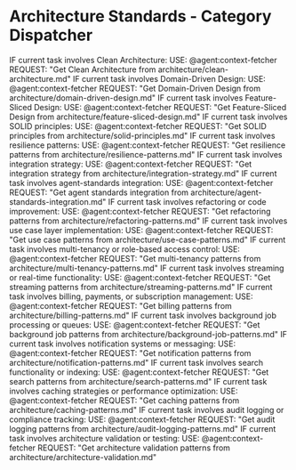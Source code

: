 # Architecture Standards - Category Dispatcher
<!-- Category dispatcher (routing-only). See overview.md for human context. -->

<conditional-block task-condition="clean-architecture|layers|dependency-inversion" context-check="clean-architecture">
IF current task involves Clean Architecture:
  <context_fetcher_strategy>
    USE: @agent:context-fetcher
    REQUEST: "Get Clean Architecture from architecture/clean-architecture.md"
  </context_fetcher_strategy>
</conditional-block>

<conditional-block task-condition="domain-driven|ddd|domain|bounded-context|aggregate" context-check="domain-driven-design">
IF current task involves Domain-Driven Design:
  <context_fetcher_strategy>
    USE: @agent:context-fetcher
    REQUEST: "Get Domain-Driven Design from architecture/domain-driven-design.md"
  </context_fetcher_strategy>
</conditional-block>

<conditional-block task-condition="feature-sliced|fsd|layers|segments|slices" context-check="feature-sliced-design">
IF current task involves Feature-Sliced Design:
  <context_fetcher_strategy>
    USE: @agent:context-fetcher
    REQUEST: "Get Feature-Sliced Design from architecture/feature-sliced-design.md"
  </context_fetcher_strategy>
</conditional-block>

<conditional-block task-condition="solid|single-responsibility|open-closed|liskov|interface-segregation|dependency-inversion" context-check="solid-principles">
IF current task involves SOLID principles:
  <context_fetcher_strategy>
    USE: @agent:context-fetcher
    REQUEST: "Get SOLID principles from architecture/solid-principles.md"
  </context_fetcher_strategy>
</conditional-block>

<conditional-block task-condition="resilience|error-handling|retry|circuit-breaker|timeout|fallback" context-check="resilience-patterns">
IF current task involves resilience patterns:
  <context_fetcher_strategy>
    USE: @agent:context-fetcher
    REQUEST: "Get resilience patterns from architecture/resilience-patterns.md"
  </context_fetcher_strategy>
</conditional-block>

<conditional-block task-condition="integration|api|service|communication|messaging|rpc|orpc|remote-procedure" context-check="integration-strategy">
IF current task involves integration strategy:
  <context_fetcher_strategy>
    USE: @agent:context-fetcher
    REQUEST: "Get integration strategy from architecture/integration-strategy.md"
  </context_fetcher_strategy>
</conditional-block>

<conditional-block task-condition="agent|standards|integration|claude|ai-workflow" context-check="agent-standards-integration">
IF current task involves agent-standards integration:
  <context_fetcher_strategy>
    USE: @agent:context-fetcher
    REQUEST: "Get agent standards integration from architecture/agent-standards-integration.md"
  </context_fetcher_strategy>
</conditional-block>

<conditional-block task-condition="refactor|refactoring|cleanup|improve|optimize" context-check="refactoring-patterns">
IF current task involves refactoring or code improvement:
  <context_fetcher_strategy>
    USE: @agent:context-fetcher
    REQUEST: "Get refactoring patterns from architecture/refactoring-patterns.md"
  </context_fetcher_strategy>
</conditional-block>

<conditional-block task-condition="use-case|orchestration|workflow|transaction|command|query|cqrs" context-check="use-case-patterns">
IF current task involves use case layer implementation:
  <context_fetcher_strategy>
    USE: @agent:context-fetcher
    REQUEST: "Get use case patterns from architecture/use-case-patterns.md"
  </context_fetcher_strategy>
</conditional-block>

<conditional-block task-condition="multi-tenant|rbac|permissions|tenant-isolation|organization|invitation|role-based" context-check="multi-tenancy-patterns">
IF current task involves multi-tenancy or role-based access control:
  <context_fetcher_strategy>
    USE: @agent:context-fetcher
    REQUEST: "Get multi-tenancy patterns from architecture/multi-tenancy-patterns.md"
  </context_fetcher_strategy>
</conditional-block>

<conditional-block task-condition="streaming|websocket|sse|real-time|server-sent|ai-chat|live-updates|chat-streaming" context-check="streaming-patterns">
IF current task involves streaming or real-time functionality:
  <context_fetcher_strategy>
    USE: @agent:context-fetcher
    REQUEST: "Get streaming patterns from architecture/streaming-patterns.md"
  </context_fetcher_strategy>
</conditional-block>

<conditional-block task-condition="billing|subscription|payment|stripe|invoice|checkout|webhook|pricing|plan" context-check="billing-patterns">
IF current task involves billing, payments, or subscription management:
  <context_fetcher_strategy>
    USE: @agent:context-fetcher
    REQUEST: "Get billing patterns from architecture/billing-patterns.md"
  </context_fetcher_strategy>
</conditional-block>

<conditional-block task-condition="background-job|queue|worker|async|job-processing|bull|retry|dead-letter|scheduled-task" context-check="background-job-patterns">
IF current task involves background job processing or queues:
  <context_fetcher_strategy>
    USE: @agent:context-fetcher
    REQUEST: "Get background job patterns from architecture/background-job-patterns.md"
  </context_fetcher_strategy>
</conditional-block>

<conditional-block task-condition="notification|email|sms|push|alert|template|nodemailer|transporter|delivery" context-check="notification-patterns">
IF current task involves notification systems or messaging:
  <context_fetcher_strategy>
    USE: @agent:context-fetcher
    REQUEST: "Get notification patterns from architecture/notification-patterns.md"
  </context_fetcher_strategy>
</conditional-block>

<conditional-block task-condition="search|elasticsearch|indexing|query|faceted-search|full-text|aggregation|relevance" context-check="search-patterns">
IF current task involves search functionality or indexing:
  <context_fetcher_strategy>
    USE: @agent:context-fetcher
    REQUEST: "Get search patterns from architecture/search-patterns.md"
  </context_fetcher_strategy>
</conditional-block>

<conditional-block task-condition="cache|caching|redis|memory|distributed|invalidation|eviction|ttl|write-through" context-check="caching-patterns">
IF current task involves caching strategies or performance optimization:
  <context_fetcher_strategy>
    USE: @agent:context-fetcher
    REQUEST: "Get caching patterns from architecture/caching-patterns.md"
  </context_fetcher_strategy>
</conditional-block>

<conditional-block task-condition="audit|logging|compliance|event-sourcing|forensic|trail|sox|gdpr|hipaa|pci" context-check="audit-logging-patterns">
IF current task involves audit logging or compliance tracking:
  <context_fetcher_strategy>
    USE: @agent:context-fetcher
    REQUEST: "Get audit logging patterns from architecture/audit-logging-patterns.md"
  </context_fetcher_strategy>
</conditional-block>

<conditional-block task-condition="validation|architecture-test|archunit|compliance|architecture-validation|testing-architecture|verify-architecture" context-check="architecture-validation">
IF current task involves architecture validation or testing:
  <context_fetcher_strategy>
    USE: @agent:context-fetcher
    REQUEST: "Get architecture validation patterns from architecture/architecture-validation.md"
  </context_fetcher_strategy>
</conditional-block>
